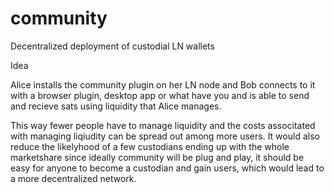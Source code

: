 # community
Decentralized deployment of custodial LN wallets

Idea

Alice installs the community plugin on her LN node and Bob connects to it with a browser plugin, desktop app or what have you and is able to send and recieve sats using liquidity that Alice manages. 

This way fewer people have to manage liquidity and the costs associtated with managing liqiudity can be spread out among more users. It would also reduce the likelyhood of a few custodians ending up with the whole marketshare since ideally community will be plug and play, it should be easy for anyone to become a custodian and gain users, which would lead to a more decentralized network. 
